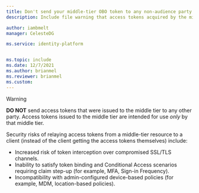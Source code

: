 ```yaml
---
title: Don't send your middle-tier OBO token to any non-audience party
description: Include file warning that access tokens acquired by the middle-tier shouldn't be sent to any party except that which is identified by the audience claim.

author: iambmelt
manager: CelesteDG

ms.service: identity-platform


ms.topic: include
ms.date: 12/7/2021
ms.author: brianmel
ms.reviewer: brianmel
ms.custom: 
---
```


> [!WARNING]
> **DO NOT** send access tokens that were issued to the middle tier to any other party. Access tokens issued to the middle tier are intended for use _only_ by that middle tier.
>
> Security risks of relaying access tokens from a middle-tier resource to a client (instead of the client getting the access tokens themselves) include:
>
> - Increased risk of token interception over compromised SSL/TLS channels.
> - Inability to satisfy token binding and Conditional Access scenarios requiring claim step-up (for example, MFA, Sign-in Frequency).
> - Incompatibility with admin-configured device-based policies (for example, MDM, location-based policies).